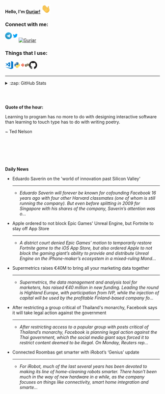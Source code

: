 #### Hello, I'm [Gurjar!](https://GurjarKing.github.io) <img src="https://raw.githubusercontent.com/ABSphreak/ABSphreak/master/gifs/Hi.gif" width="30px"></h2>


### Connect with me:

[<img align="left" alt="Gurjar | Telegram" width="22px" src="https://raw.githubusercontent.com/github/explore/80688e429a7d4ef2fca1e82350fe8e3517d3494d/topics/telegram/telegram.png" />][Telegram]
[<img align="left" alt="Gurjar | Twitter" width="22px" src="https://raw.githubusercontent.com/github/explore/80688e429a7d4ef2fca1e82350fe8e3517d3494d/topics/twitter/twitter.png" />][Twitter]

<br > <a href="https://github.com/GurjarKing"><img src="https://komarev.com/ghpvc/?username=GurjarKing" alt="Gurjar" /></a> <br />

<!-- <br >

![](https://visitor-badge.glitch.me/badge?page_id=GurjarKing)

<br /> -->

### Things that I use:

[<img align="left" alt="Visual Studio Code" width="26px" src="https://raw.githubusercontent.com/github/explore/80688e429a7d4ef2fca1e82350fe8e3517d3494d/topics/visual-studio-code/visual-studio-code.png" />][VSCode]
[<img align="left" alt="Python" width="26px" src="https://raw.githubusercontent.com/github/explore/80688e429a7d4ef2fca1e82350fe8e3517d3494d/topics/python/python.png" />][Python]
[<img align="left" alt="Git" width="26px" src="https://raw.githubusercontent.com/github/explore/80688e429a7d4ef2fca1e82350fe8e3517d3494d/topics/git/git.png" />][Git]
[<img align="left" alt="GitHub" width="26px" src="https://raw.githubusercontent.com/github/explore/78df643247d429f6cc873026c0622819ad797942/topics/github/github.png" />][Github]

<br />
<br />

---
<details>
  <summary>:zap: GitHub Stats</summary>

<img align="left" alt="Gurjar's Github Stats" src="https://github-readme-stats.vercel.app/api?username=GurjarKing&show_icons=true&hide_border=true&count_private=true&include_all_commit=true&theme=algolia" />

</details>

<!-- ### 🔔 My latest tweet
<a href="https://twitter.com/Gurjar_King43" target="_blank">
	<img src="https://github.com/GurjarKing/GurjarKing/raw/master/tweet.png" width="70%" align="center" alt="Click to view on Twitter" title="My latest tweet, as an image"/>
</a> -->
<br>

<pre>

</pre>

**Quote of the hour:**

Learning to program has no more to do with designing interactive software than learning to touch type has to do with writing poetry.

~ Ted Nelson
<pre>

</pre>
<br>
<pre>


</pre>
<strong>Daily News</strong>
  
  - Eduardo Saverin on the 'world of innovation past Silicon Valley'
     <hr/>
     
      - *Eduardo Saverin will forever be known for cofounding Facebook 16 years ago with four other Harvard classmates (one of whom is still running the company). But even before splitting in 2009 for Singapore with his shares of the company, Saverin’s attention was o…*
     
  - Apple ordered to not block Epic Games' Unreal Engine, but Fortnite to stay off App Store
      <hr/>
      
      - *A district court denied Epic Games’ motion to temporarily restore Fortnite game to the iOS App Store, but also ordered Apple to not block the gaming giant’s ability to provide and distribute Unreal Engine on the iPhone-maker’s ecosystem in a mixed-ruling Mond…*
      
  - Supermetrics raises €40M to bring all your marketing data together
      <hr/>
      
      - *Supermetrics, the data management and analysis tool for marketers, has raised €40 million in new funding. Leading the round is Highland Europe, with participation from IVP, while the injection of capital will be used by the profitable Finland-based company fo…*
      
  - After restricting a group critical of Thailand's monarchy, Facebook says it will take legal action against the government
      <hr/>
      
      - *After restricting access to a popular group with posts critical of Thailand’s monarchy, Facebook is planning legal action against the Thai government, which the social media giant says forced it to restrict content deemed to be illegal. On Monday, Reuters rep…*
       
  - Connected Roombas get smarter with iRobot’s ‘Genius’ update
      <hr/>
       
       - *For iRobot, much of the last several years has been devoted to making its line of home-cleaning robots smarter. There hasn’t been much in the way of new hardware in a while, as the company focuses on things like connectivity, smart home integration and smarte…*
      

<br />

[VSCode]: https://code.visualstudio.com/
[Python]: https://www.python.org/
[Git]: https://git-scm.com/
[Github]: https://github.com/
[Telegram]: https://t.me/Gurjar_King/
[Twitter]: https://twitter.com/Gurjar_King43/
